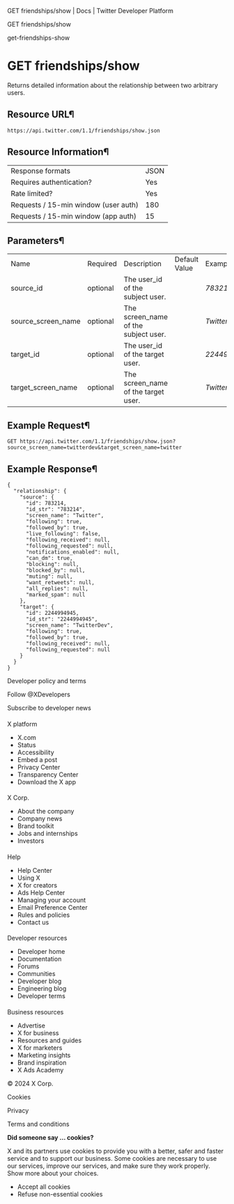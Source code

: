 



GET friendships/show | Docs | Twitter Developer Platform 





































































































GET friendships/show



get-friendships-show

GET friendships/show
====================




Returns detailed information about the relationship between two
arbitrary users.


Resource URL¶
-------------


`https://api.twitter.com/1.1/friendships/show.json`


Resource Information¶
---------------------




|  |  |
| --- | --- |
| Response formats | JSON |
| Requires authentication? | Yes |
| Rate limited? | Yes |
| Requests / 15-min window (user auth) | 180 |
| Requests / 15-min window (app auth) | 15 |


Parameters¶
-----------




|  |  |  |  |  |
| --- | --- | --- | --- | --- |
| Name | Required | Description | Default Value | Example |
| source\_id | optional | The user\_id of the subject user. |  | *783214* |
| source\_screen\_name | optional | The screen\_name of the subject user. |  | *Twitter* |
| target\_id | optional | The user\_id of the target user. |  | *2244994945* |
| target\_screen\_name | optional | The screen\_name of the target user. |  | *TwitterDev* |


Example Request¶
----------------


`GET https://api.twitter.com/1.1/friendships/show.json?source_screen_name=twitterdev&target_screen_name=twitter`


Example Response¶
-----------------



```
{
  "relationship": {
    "source": {
      "id": 783214,
      "id_str": "783214",
      "screen_name": "Twitter",
      "following": true,
      "followed_by": true,
      "live_following": false,
      "following_received": null,
      "following_requested": null,
      "notifications_enabled": null,
      "can_dm": true,
      "blocking": null,
      "blocked_by": null,
      "muting": null,
      "want_retweets": null,
      "all_replies": null,
      "marked_spam": null
    },
    "target": {
      "id": 2244994945,
      "id_str": "2244994945",
      "screen_name": "TwitterDev",
      "following": true,
      "followed_by": true,
      "following_received": null,
      "following_requested": null
    }
  }
}
```


















Developer policy and terms


Follow @XDevelopers


Subscribe to developer news












#### 
 X platform


* X.com
* Status
* Accessibility
* Embed a post
* Privacy Center
* Transparency Center
* Download the X app




#### 
 X Corp.


* About the company
* Company news
* Brand toolkit
* Jobs and internships
* Investors




#### 
 Help


* Help Center
* Using X
* X for creators
* Ads Help Center
* Managing your account
* Email Preference Center
* Rules and policies
* Contact us




#### 
 Developer resources


* Developer home
* Documentation
* Forums
* Communities
* Developer blog
* Engineering blog
* Developer terms




#### 
 Business resources


* Advertise
* X for business
* Resources and guides
* X for marketers
* Marketing insights
* Brand inspiration
* X Ads Academy









 © 2024 X Corp.
 


Cookies


Privacy


Terms and conditions






















**Did someone say … cookies?**  
  


 X and its partners use cookies to provide you with a better, safer and
 faster service and to support our business. Some cookies are necessary to use
 our services, improve our services, and make sure they work properly.
 Show more about your choices.


 




* Accept all cookies
* Refuse non-essential cookies















